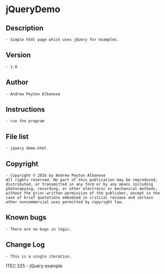 # jQueryDemo

## Description 
	- Simple html page which uses jQuery for examples.
## Version 
	- 1.0
## Author 
	- Andrew Peyton Albanese
## Instructions 
	- run the program
## File list 
	- jquery demo.html
## Copyright 
	- Copyright © 2016 by Andrew Peyton Albanese
	All rights reserved. No part of this publication may be reproduced, distributed, or transmitted in any form or by any means including photocopying, recording, or other electronic or mechanical methods, without the prior written permission of the publisher, except in the case of brief quotations embodied in critical reviews and certain other noncommercial uses permitted by copyright law.
## Known bugs
	- There are no bugs in logic.
## Change Log 
	- This is a single iteration.

ITEC 225 - jQuery example

